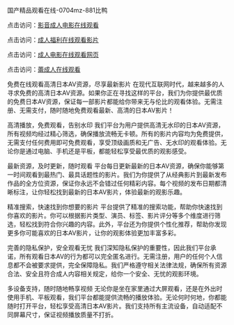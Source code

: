 

国产精品观看在线-0704mz-881比鸭


点击访问：<a href="https://tfda.pages.dev/">影音成人电影在线观看</a>

点击访问：<a href="https://rtj-3zo.pages.dev/">成人福利在线观看影片</a>

点击访问：<a href="https://vassv.pages.dev/">成人电影在线观看网页</a>

点击访问：<a href="https://gfd-5xg.pages.dev/">蕾成人在线观看</a>



免费在线观看高清日本AV资源，尽享最新影片
在现代互联网时代，越来越多的人寻求免费的高清日本AV资源。如果你正在寻找这样的平台，我们为你提供最优质的免费日本AV资源，保证每一部影片都能给你带来无与伦比的观看体验。无需注册、无需支付，随时随地免费观看最新、高清的日本AV影片！

高清播放，免费观看，告别水印
我们平台为用户提供高清无水印的日本AV资源，所有视频均经过精心筛选，确保播放流畅无卡顿。所有的影片内容均为免费提供，无需支付任何费用即可免费观看，享受顶级画质和无广告、无水印的观看体验。无论你是通过电脑、手机还是平板，都能轻松享受最优质的观影感受。

最新资源，及时更新，随时观看
平台每日更新最新的日本AV资源，确保你能够第一时间观看到最热门、最具话题性的影片。我们为你提供了从经典影片到最新发布作品的全方位资源，保证你永远不会错过任何精彩内容。每个视频的发布日期都清晰标注，让你轻松找到最新的日本AV影片，体验最新的观影乐趣。

精准搜索，快速找到你想要的影片
平台提供了精准的搜索功能，帮助你快速找到你喜欢的影片。你可以根据影片类型、演员、标签、影片评分等多个维度进行筛选，轻松找到符合你兴趣的内容。此外，平台还为你提供个性化推荐，帮助你发现更多你可能喜欢的日本AV影片，让你的观影体验更加丰富多彩。

完善的隐私保护，安全观看无忧
我们深知隐私保护的重要性，因此我们平台承诺，所有观看日本AV的行为都可以完全匿名进行。无需注册，用户的任何个人信息都不会被要求提供，完全保障隐私。我们严格遵守相关法律法规，确保所有资源合法、安全且符合成人内容相关规定，给你一个安全、无忧的观影环境。

多设备支持，随时随地畅享视频
无论你是坐在家里通过大屏观看，还是在外出时使用手机、平板观看，我们平台都能提供流畅的播放体验。无论何时何地，你都能随时打开平台，轻松享受高清日本AV影片。我们支持所有主流设备，自动适配不同屏幕尺寸，保证视频播放质量不打折。







<span style="display:none;">[Canonical link](  ）</span>
